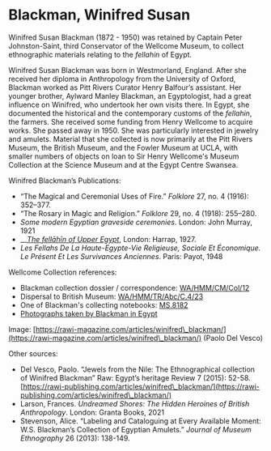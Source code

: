 # Blackman, Winifred Susan

Winifred Susan Blackman (1872 - 1950) was retained by Captain Peter Johnston-Saint, third Conservator of the Wellcome Museum, to collect ethnographic materials relating to the _fellahin_ of Egypt.

&#x20;Winifred Susan Blackman was born in Westmorland, England. After she received her diploma in Anthropology from the University of Oxford, Blackman worked as Pitt Rivers Curator Henry Balfour’s assistant. Her younger brother, Aylward Manley Blackman, an Egyptologist, had a great influence on Winifred, who undertook her own visits there. In Egypt, she documented the historical and the contemporary customs of the _fellahin_, the farmers. She received some funding from Henry Wellcome to acquire works. She passed away in 1950. She was particularly interested in jewelry and amulets. Material that she collected is now primarily at the Pitt Rivers Museum, the British Museum, and the Fowler Museum at UCLA, with smaller numbers of objects on loan to Sir Henry Wellcome's Museum Collection at the Science Museum and at the Egypt Centre Swansea.

&#x20;

Winifred Blackman’s Publications:

* “The Magical and Ceremonial Uses of Fire.” _Folklore_ 27, no. 4 (1916): 352–377.&#x20;
* “The Rosary in Magic and Religion.” _Folklore_ 29, no. 4 (1918): 255–280.&#x20;
* _Some modern Egyptian graveside ceremonies_. London: John Murray, 1921
* __[_The fellāhīn of Upper Egypt_](https://wellcomecollection.org/works/p2xtp8v6), London: Harrap, 1927.&#x20;
* _Les Fellahs De La Haute-Egypte-Vie Religieuse, Sociale Et Économique. Le Présent Et Les Survivances Anciennes_. Paris: Payot, 1948&#x20;

&#x20;&#x20;

Wellcome Collection references:

* Blackman collection dossier / correspondence: [WA/HMM/CM/Col/12](https://wellcomecollection.org/works/ewaueqqd)
* Dispersal to British Museum: [WA/HMM/TR/Abc/C.4/23](https://wellcomecollection.org/works/uyh3tteb)
* One of Blackman's collecting notebooks: [MS.8182](https://wellcomecollection.org/works/rm37j7zt)
* [Photographs taken by Blackman in Egypt](https://wellcomecollection.org/works?query=Winifred+Blackman\&workType=k)

&#x20;&#x20;

Image: [https://rawi-magazine.com/articles/winifred\_blackman/](https://rawi-magazine.com/articles/winifred\_blackman/) (Paolo Del Vesco)

&#x20;

Other sources:

* Del Vesco, Paolo. “Jewels from the Nile: The Ethnographical collection of Winifred Blackman” Raw: Egypt’s heritage Review 7 (2015): 52-58. [https://rawi-publishing.com/articles/winifred\_blackman/](https://rawi-publishing.com/articles/winifred\_blackman/)
* Larson, Frances. _Undreamed Shores: The Hidden Heroines of British Anthropology_. London: Granta Books, 2021
* Stevenson, Alice. “Labeling and Cataloguing at Every Available Moment: W.S. Blackman’s Collection of Egyptian Amulets.” _Journal of Museum Ethnography_ 26 (2013): 138-149.
